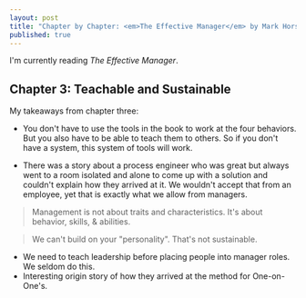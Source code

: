 ```yaml
---
layout: post
title: "Chapter by Chapter: <em>The Effective Manager</em> by Mark Horstman, Kate Braun, and Sarah Sentes - Chapter 3"
published: true
---
```


I'm currently reading *The Effective Manager*.

## Chapter 3: Teachable and Sustainable
My takeaways from chapter three:
* You don't have to use the tools in the book to work at the four behaviors. But you also have to be able to teach them to others. So if you don't have a system, this system of tools will work.

* There was a story about a process engineer who was great but always went to a room isolated and alone to come up with a solution and couldn't explain how they
  arrived at it. We wouldn't accept that from an employee, yet that is exactly what we allow from managers.

> Management is not about traits and characteristics. It's about behavior, skills, & abilities.

> We can't build on your "personality". That's not sustainable. 

* We need to teach leadership before placing people into manager roles. We seldom do this.
* Interesting origin story of how they arrived at the method for One-on-One's.

